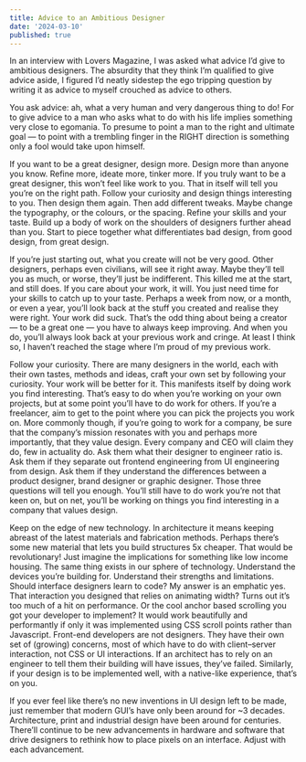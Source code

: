```yaml
---
title: Advice to an Ambitious Designer
date: '2024-03-10'
published: true
---
```


In an interview with Lovers Magazine, I was asked what advice I’d give to ambitious designers. The absurdity that they think I’m qualified to give advice aside, I figured I’d neatly sidestep the ego tripping question by writing it as advice to myself crouched as advice to others.

<aside>
  <p>
    You ask advice: ah, what a very human and very dangerous thing to do! For to give advice to a man who asks what to do with his life implies something very close to egomania. To presume to point a man to the right and ultimate goal — to point with a trembling finger in the RIGHT direction is something only a fool would take upon himself.
  </p>
</aside>

If you want to be a great designer, design more. Design more than anyone you know. Refine more, ideate more, tinker more. If you truly want to be a great designer, this won’t feel like work to you. That in itself will tell you you’re on the right path. Follow your curiosity and design things interesting to you. Then design them again. Then add different tweaks. Maybe change the typography, or the colours, or the spacing. Refine your skills and your taste. Build up a body of work on the shoulders of designers further ahead than you. Start to piece together what differentiates bad design, from good design, from great design.

If you’re just starting out, what you create will not be very good. Other designers, perhaps even civilians, will see it right away. Maybe they’ll tell you as much, or worse, they’ll just be indifferent. This killed me at the start, and still does. If you care about your work, it will. You just need time for your skills to catch up to your taste. Perhaps a week from now, or a month, or even a year, you’ll look back at the stuff you created and realise they were right. Your work did suck. That’s the odd thing about being a creator — to be a great one — you have to always keep improving. And when you do, you’ll always look back at your previous work and cringe. At least I think so, I haven’t reached the stage where I’m proud of my previous work.

Follow your curiosity. There are many designers in the world, each with their own tastes, methods and ideas, craft your own set by following your curiosity. Your work will be better for it. This manifests itself by doing work you find interesting. That’s easy to do when you’re working on your own projects, but at some point you’ll have to do work for others. If you’re a freelancer, aim to get to the point where you can pick the projects you work on. More commonly though, if you’re going to work for a company, be sure that the company’s mission resonates with you and perhaps more importantly, that they value design. Every company and CEO will claim they do, few in actuality do. Ask them what their designer to engineer ratio is. Ask them if they separate out frontend engineering from UI engineering from design. Ask them if they understand the differences between a product designer, brand designer or graphic designer. Those three questions will tell you enough. You’ll still have to do work you’re not that keen on, but on net, you’ll be working on things you find interesting in a company that values design.

Keep on the edge of new technology. In architecture it means keeping abreast of the latest materials and fabrication methods. Perhaps there’s some new material that lets you build structures 5x cheaper. That would be revolutionary! Just imagine the implications for something like low income housing. The same thing exists in our sphere of technology. Understand the devices you’re building for. Understand their strengths and limitations.
Should interface designers learn to code? My answer is an emphatic yes. That interaction you designed that relies on animating width? Turns out it’s too much of a hit on performance. Or the cool anchor based scrolling you got your developer to implement? It would work beautifully and performantly if only it was implemented using CSS scroll points rather than Javascript. Front-end developers are not designers. They have their own set of (growing) concerns, most of which have to do with client–server interaction, not CSS or UI interactions. If an architect has to rely on an engineer to tell them their building will have issues, they’ve failed. Similarly, if your design is to be implemented well, with a native-like experience, that’s on you.

If you ever feel like there’s no new inventions in UI design left to be made, just remember that modern GUI’s have only been around for ~3 decades. Architecture, print and industrial design have been around for centuries. There’ll continue to be new advancements in hardware and software that drive designers to rethink how to place pixels on an interface. Adjust with each advancement.
